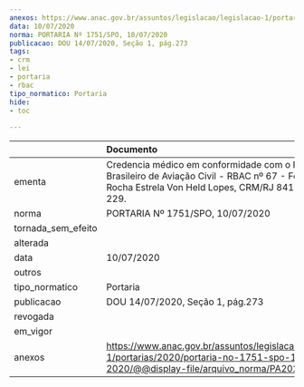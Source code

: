```yaml
---
anexos: https://www.anac.gov.br/assuntos/legislacao/legislacao-1/portarias/2020/portaria-no-1751-spo-10-07-2020/@@display-file/arquivo_norma/PA2020-1751.pdf
data: 10/07/2020
norma: PORTARIA Nº 1751/SPO, 10/07/2020
publicacao: DOU 14/07/2020, Seção 1, pág.273
tags:
- crm
- lei
- portaria
- rbac
tipo_normatico: Portaria
hide: 
- toc 
 
---
```


|                    | Documento                                                                                                                                                      |
|:-------------------|:---------------------------------------------------------------------------------------------------------------------------------------------------------------|
| ementa             | Credencia médico em conformidade com o Regulamento Brasileiro de Aviação Civil - RBAC nº 67 - Fernanda da Rocha Estrela Von Held Lopes, CRM/RJ 841463, MC 229. |
| norma              | PORTARIA Nº 1751/SPO, 10/07/2020                                                                                                                               |
| tornada_sem_efeito |                                                                                                                                                                |
| alterada           |                                                                                                                                                                |
| data               | 10/07/2020                                                                                                                                                     |
| outros             |                                                                                                                                                                |
| tipo_normatico     | Portaria                                                                                                                                                       |
| publicacao         | DOU 14/07/2020, Seção 1, pág.273                                                                                                                               |
| revogada           |                                                                                                                                                                |
| em_vigor           |                                                                                                                                                                |
| anexos             | https://www.anac.gov.br/assuntos/legislacao/legislacao-1/portarias/2020/portaria-no-1751-spo-10-07-2020/@@display-file/arquivo_norma/PA2020-1751.pdf           |